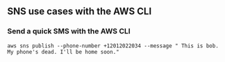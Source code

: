 ## SNS use cases with the AWS CLI

### Send a quick SMS with the AWS CLI
```console
aws sns publish --phone-number +12012022034 --message " This is bob. My phone's dead. I'll be home soon."
```

